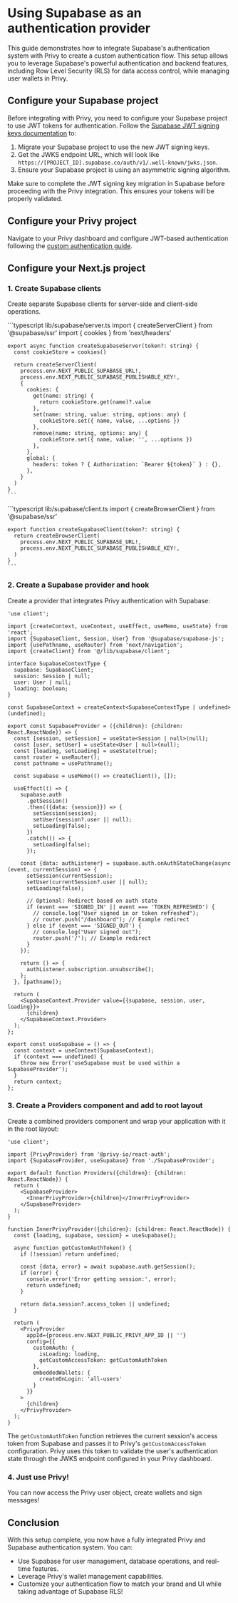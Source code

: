 # Using Supabase as an authentication provider

This guide demonstrates how to integrate Supabase's authentication system with Privy to create a custom authentication flow. This setup allows you to leverage Supabase's powerful authentication and backend features, including Row Level Security (RLS) for data access control, while managing user wallets in Privy.

## Configure your Supabase project

Before integrating with Privy, you need to configure your Supabase project to use JWT tokens for authentication. Follow the [Supabase JWT signing keys documentation](https://supabase.com/docs/guides/auth/signing-keys) to:

1. Migrate your Supabase project to use the new JWT signing keys.
2. Get the JWKS endpoint URL, which will look like `https://[PROJECT_ID].supabase.co/auth/v1/.well-known/jwks.json`.
3. Ensure your Supabase project is using an asymmetric signing algorithm.

<Info>
  Make sure to complete the JWT signing key migration in Supabase before proceeding with the Privy
  integration. This ensures your tokens will be properly validated.
</Info>

## Configure your Privy project

Navigate to your Privy dashboard and configure JWT-based authentication following the [custom authentication guide](/authentication/user-authentication/jwt-based-auth/setup).

## Configure your Next.js project

### 1. Create Supabase clients

Create separate Supabase clients for server-side and client-side operations.

<Tabs>
  <Tab title="Server">
    ```typescript lib/supabase/server.ts
    import { createServerClient } from '@supabase/ssr'
    import { cookies } from 'next/headers'

    export async function createSupabaseServer(token?: string) {
      const cookieStore = cookies()

      return createServerClient(
        process.env.NEXT_PUBLIC_SUPABASE_URL!,
        process.env.NEXT_PUBLIC_SUPABASE_PUBLISHABLE_KEY!,
        {
          cookies: {
            get(name: string) {
              return cookieStore.get(name)?.value
            },
            set(name: string, value: string, options: any) {
              cookieStore.set({ name, value, ...options })
            },
            remove(name: string, options: any) {
              cookieStore.set({ name, value: '', ...options })
            },
          },
          global: {
            headers: token ? { Authorization: `Bearer ${token}` } : {},
          },
        }
      )
    }
    ```
  </Tab>

  <Tab title="Client">
    ```typescript lib/supabase/client.ts
    import { createBrowserClient } from '@supabase/ssr'

    export function createSupabaseClient(token?: string) {
      return createBrowserClient(
        process.env.NEXT_PUBLIC_SUPABASE_URL!,
        process.env.NEXT_PUBLIC_SUPABASE_PUBLISHABLE_KEY!,
      )
    }
    ```
  </Tab>
</Tabs>

### 2. Create a Supabase provider and hook

Create a provider that integrates Privy authentication with Supabase:

```tsx components/SupabaseProvider.tsx
'use client';

import {createContext, useContext, useEffect, useMemo, useState} from 'react';
import {SupabaseClient, Session, User} from '@supabase/supabase-js';
import {usePathname, useRouter} from 'next/navigation';
import {createClient} from '@/lib/supabase/client';

interface SupabaseContextType {
  supabase: SupabaseClient;
  session: Session | null;
  user: User | null;
  loading: boolean;
}

const SupabaseContext = createContext<SupabaseContextType | undefined>(undefined);

export const SupabaseProvider = ({children}: {children: React.ReactNode}) => {
  const [session, setSession] = useState<Session | null>(null);
  const [user, setUser] = useState<User | null>(null);
  const [loading, setLoading] = useState(true);
  const router = useRouter();
  const pathname = usePathname();

  const supabase = useMemo(() => createClient(), []);

  useEffect(() => {
    supabase.auth
      .getSession()
      .then(({data: {session}}) => {
        setSession(session);
        setUser(session?.user || null);
        setLoading(false);
      })
      .catch(() => {
        setLoading(false);
      });

    const {data: authListener} = supabase.auth.onAuthStateChange(async (event, currentSession) => {
      setSession(currentSession);
      setUser(currentSession?.user || null);
      setLoading(false);

      // Optional: Redirect based on auth state
      if (event === 'SIGNED_IN' || event === 'TOKEN_REFRESHED') {
        // console.log("User signed in or token refreshed");
        // router.push("/dashboard"); // Example redirect
      } else if (event === 'SIGNED_OUT') {
        // console.log("User signed out");
        router.push('/'); // Example redirect
      }
    });

    return () => {
      authListener.subscription.unsubscribe();
    };
  }, [pathname]);

  return (
    <SupabaseContext.Provider value={{supabase, session, user, loading}}>
      {children}
    </SupabaseContext.Provider>
  );
};

export const useSupabase = () => {
  const context = useContext(SupabaseContext);
  if (context === undefined) {
    throw new Error('useSupabase must be used within a SupabaseProvider');
  }
  return context;
};
```

### 3. Create a Providers component and add to root layout

Create a combined providers component and wrap your application with it in the root layout:

```tsx components/Providers.tsx
'use client';

import {PrivyProvider} from '@privy-io/react-auth';
import {SupabaseProvider, useSupabase} from './SupabaseProvider';

export default function Providers({children}: {children: React.ReactNode}) {
  return (
    <SupabaseProvider>
      <InnerPrivyProvider>{children}</InnerPrivyProvider>
    </SupabaseProvider>
  );
}

function InnerPrivyProvider({children}: {children: React.ReactNode}) {
  const {loading, supabase, session} = useSupabase();

  async function getCustomAuthToken() {
    if (!session) return undefined;

    const {data, error} = await supabase.auth.getSession();
    if (error) {
      console.error('Error getting session:', error);
      return undefined;
    }

    return data.session?.access_token || undefined;
  }

  return (
    <PrivyProvider
      appId={process.env.NEXT_PUBLIC_PRIVY_APP_ID || ''}
      config={{
        customAuth: {
          isLoading: loading,
          getCustomAccessToken: getCustomAuthToken
        },
        embeddedWallets: {
          createOnLogin: 'all-users'
        }
      }}
    >
      {children}
    </PrivyProvider>
  );
}
```

The `getCustomAuthToken` function retrieves the current session's access token from Supabase and passes it to Privy's `getCustomAccessToken` configuration. Privy uses this token to validate the user's authentication state through the JWKS endpoint configured in your Privy dashboard.

### 4. Just use Privy!

You can now access the Privy user object, create wallets and sign messages!

## Conclusion

With this setup complete, you now have a fully integrated Privy and Supabase authentication system. You can:

* Use Supabase for user management, database operations, and real-time features.
* Leverage Privy's wallet management capabilities.
* Customize your authentication flow to match your brand and UI while taking advantage of Supabase RLS!